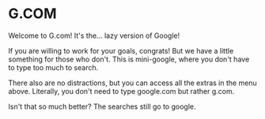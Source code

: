 # G.COM

Welcome to G.com! It's the... lazy version of Google! 

If you are willing to work for your goals, congrats! But we have a little something for those who don't. This is mini-google, where you don't have to type too much to search. 

There also are no distractions, but you can access all the extras in the menu above. Literally, you don't need to type google.com but rather g.com. 

Isn't that so much better? The searches still go to google.
